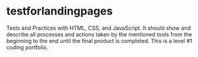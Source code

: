 # testforlandingpages
Tests and Practices with HTML, CSS, and JavaScript. 
It should show and describe all processes and actions taken by the mentioned tools from the beginning to the end until the final product is completed.
This is a  level #1 coding portfolio. 
